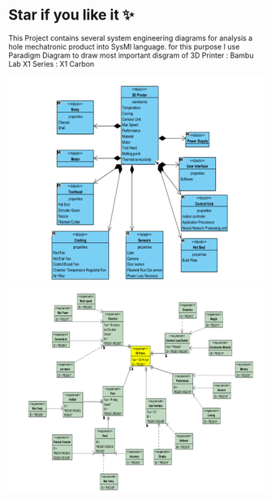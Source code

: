 # Star if you like it ✨
This Project contains several system engineering diagrams for analysis a hole mechatronic product into SysMl language. for this purpose I use Paradigm Diagram to draw most important disgram of 3D Printer : Bambu Lab X1 Series : X1 Carbon <p align="center">
  <img title="Fig1" height="410" src="images/Figure_1.png">
  <br />
  <img title="Fig2" height="410" src="images/Figure_2.png">
  <br />
</p>
